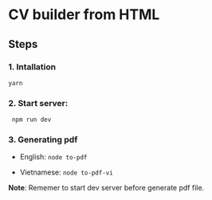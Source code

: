 # CV builder from HTML

## Steps

### 1. Intallation
```yarn```

### 2. Start server:
``` npm run dev```

### 3. Generating pdf

- English: `node to-pdf`

- Vietnamese: `node to-pdf-vi`
  
**Note**: Rememer to start dev server before generate pdf file.

